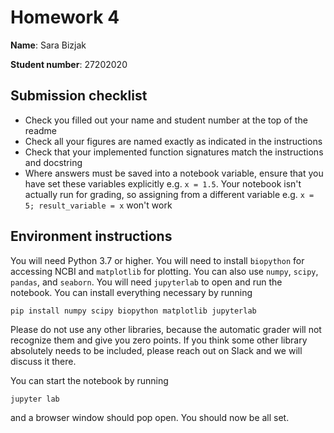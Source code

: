 # Homework 4

**Name**: Sara Bizjak

**Student number**: 27202020

## Submission checklist

- Check you filled out your name and student number at the top of the readme
- Check all your figures are named exactly as indicated in the instructions
- Check that your implemented function signatures match the instructions and docstring
- Where answers must be saved into a notebook variable, ensure that you have set these variables explicitly e.g. `x = 1.5`. Your notebook isn't actually run for grading, so assigning from a different variable e.g. `x = 5; result_variable = x` won't work

## Environment instructions

You will need Python 3.7 or higher. You will need to install `biopython` for accessing NCBI and `matplotlib` for plotting. You can also use `numpy`, `scipy`, `pandas`, and `seaborn`. You will need `jupyterlab` to open and run the notebook. You can install everything necessary by running
```
pip install numpy scipy biopython matplotlib jupyterlab
```
Please do not use any other libraries, because the automatic grader will not recognize them and give you zero points. If you think some other library absolutely needs to be included, please reach out on Slack and we will discuss it there.

You can start the notebook by running
```
jupyter lab
```
and a browser window should pop open. You should now be all set.
